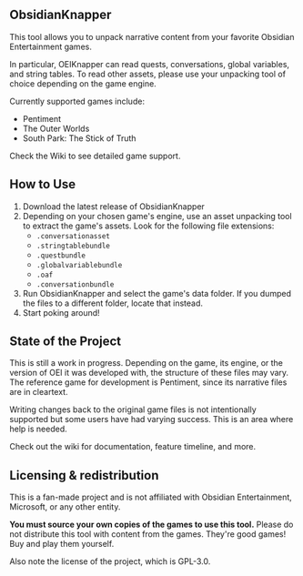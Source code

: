 ﻿## ObsidianKnapper

This tool allows you to unpack narrative content from your favorite Obsidian Entertainment games.

In particular, OEIKnapper can read quests, conversations, global variables, and string tables. To read other assets, please use your unpacking tool of choice depending on the game engine.

Currently supported games include:
- Pentiment
- The Outer Worlds
- South Park: The Stick of Truth

Check the Wiki to see detailed game support.

## How to Use
1. Download the latest release of ObsidianKnapper
2. Depending on your chosen game's engine, use an asset unpacking tool to extract the game's assets. Look for the following file extensions:
    - `.conversationasset`
    - `.stringtablebundle`
    - `.questbundle`
    - `.globalvariablebundle`
    - `.oaf`
    - `.conversationbundle`
3. Run ObsidianKnapper and select the game's data folder. If you dumped the files to a different folder, locate that instead.
4. Start poking around!

## State of the Project
This is still a work in progress. Depending on the game, its engine, or the version of OEI it was developed with, the structure of these files may vary. The reference game for development is Pentiment, since its narrative files are in cleartext.

Writing changes back to the original game files is not intentionally supported but some users have had varying success. This is an area where help is needed.

Check out the wiki for documentation, feature timeline, and more.

## Licensing & redistribution

This is a fan-made project and is not affiliated with Obsidian Entertainment, Microsoft, or any other entity.

**You must source your own copies of the games to use this tool.** Please do not distribute this tool with content from the games. They're good games! Buy and play them yourself.

Also note the license of the project, which is GPL-3.0. 